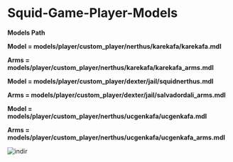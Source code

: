 # Squid-Game-Player-Models

**Models Path**

**Model = models/player/custom_player/nerthus/karekafa/karekafa.mdl**

**Arms = models/player/custom_player/nerthus/karekafa/karekafa_arms.mdl**

**Model = models/player/custom_player/dexter/jail/squidnerthus.mdl**

**Arms = models/player/custom_player/dexter/jail/salvadordali_arms.mdl**

**Model = models/player/custom_player/nerthus/ucgenkafa/ucgenkafa.mdl**

**Arms = models/player/custom_player/nerthus/ucgenkafa/ucgenkafa_arms.mdl**

![indir](https://user-images.githubusercontent.com/66871022/161389096-01904334-a765-40b8-bf86-03f8769f14a3.jpg)
